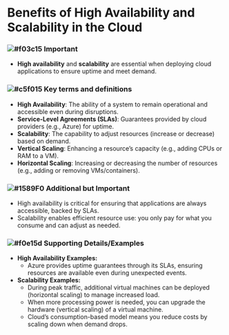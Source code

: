 # Benefits of High Availability and Scalability in the Cloud

### ![#f03c15](https://placehold.co/15x15/f03c15/f03c15.png) **Important**
- **High availability** and **scalability** are essential when deploying cloud applications to ensure uptime and meet demand.

### ![#c5f015](https://placehold.co/15x15/c5f015/c5f015.png) **Key terms and definitions**
- **High Availability**: The ability of a system to remain operational and accessible even during disruptions.
- **Service-Level Agreements (SLAs)**: Guarantees provided by cloud providers (e.g., Azure) for uptime.
- **Scalability**: The capability to adjust resources (increase or decrease) based on demand.
- **Vertical Scaling**: Enhancing a resource’s capacity (e.g., adding CPUs or RAM to a VM).
- **Horizontal Scaling**: Increasing or decreasing the number of resources (e.g., adding or removing VMs/containers).

### ![#1589F0](https://placehold.co/15x15/1589F0/1589F0.png) **Additional but Important**
- High availability is critical for ensuring that applications are always accessible, backed by SLAs.
- Scalability enables efficient resource use: you only pay for what you consume and can adjust as needed.

### ![#f0e15d](https://placehold.co/15x15/f0e15d/f0e15d.png) **Supporting Details/Examples**
- **High Availability Examples:**
  - Azure provides uptime guarantees through its SLAs, ensuring resources are available even during unexpected events.
- **Scalability Examples:**
  - During peak traffic, additional virtual machines can be deployed (horizontal scaling) to manage increased load.
  - When more processing power is needed, you can upgrade the hardware (vertical scaling) of a virtual machine.
  - Cloud’s consumption-based model means you reduce costs by scaling down when demand drops.

